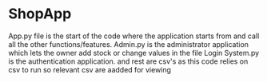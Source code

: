 # ShopApp
App.py file is the start of the code where the application starts from and call all the other functions/features.
Admin.py is the administrator application which lets the owner add stock or change values in the file
Login System.py is the authentication application.
and rest are csv's as this code relies on csv to run so relevant csv are aadded for viewing
